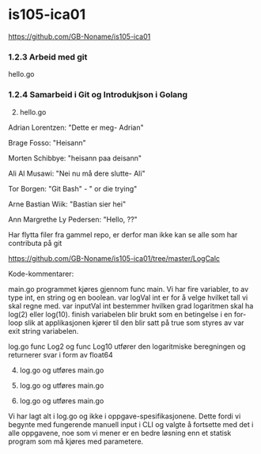 ﻿# is105-ica01


https://github.com/GB-Noname/is105-ica01

### 1.2.3 Arbeid med git 

hello.go 

### 1.2.4 Samarbeid i Git og Introdukjson i Golang

2. hello.go

Adrian Lorentzen: "Dette er meg- Adrian"

Brage Fosso: "Heisann"

Morten Schibbye: "heisann paa deisann"

Ali Al Musawi: "Nei nu må dere slutte- Ali"

Tor Borgen: "Git Bash" - " or die trying"

Arne Bastian Wiik: "Bastian sier hei"

Ann Margrethe Ly Pedersen: "Hello, ??"

Har flytta filer fra gammel repo, er derfor man ikke kan se alle som har contributa på git


https://github.com/GB-Noname/is105-ica01/tree/master/LogCalc

Kode-kommentarer:

main.go
programmet kjøres gjennom func main. Vi har fire variabler, to av type int, en string og en boolean.
var logVal int er for å velge hvilket tall vi skal regne med.
var inputVal int bestemmer hvilken grad logaritmen skal ha log(2) eller log(10).
finish variabelen blir brukt som en betingelse i en for-loop slik at applikasjonen kjører til den blir satt på true som styres av var exit string variabelen.

log.go
func Log2 og func Log10 utfører den logaritmiske beregningen og returnerer svar i form av float64

4) log.go og utføres main.go 

5) log.go og utføres main.go

6) log.go og utføres main.go

Vi har lagt alt i log.go og ikke i oppgave-spesifikasjonene. Dette fordi vi begynte med fungerende manuell input i CLI og valgte å fortsette med det i alle oppgavene, noe som vi mener er en bedre løsning enn et statisk program som må kjøres med parametere. 
